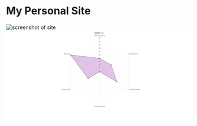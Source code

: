 # My Personal Site
<img src="images/site-screenshodt.png" title="screenshot of site">

<img src="images/site-screenshot2.png" title="screenshot of site">
